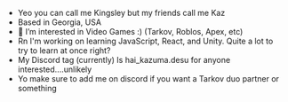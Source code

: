- Yeo you can call me Kingsley but my friends call me Kaz
- Based in Georgia, USA
- 👀 I’m interested in Video Games :) (Tarkov, Roblos, Apex, etc)
- Rn I'm working on learning JavaScript, React, and Unity. Quite a lot to try to learn at once right?
- My Discord tag (currently) Is hai_kazuma.desu  for anyone interested....unlikely
- Yo make sure to add me on discord if you want a Tarkov duo partner or something


<!---
JoeB1d0me/JoeB1d0me is a ✨ special ✨ repository because its `README.md` (this file) appears on your GitHub profile.
You can click the Preview link to take a look at your changes.
--->
